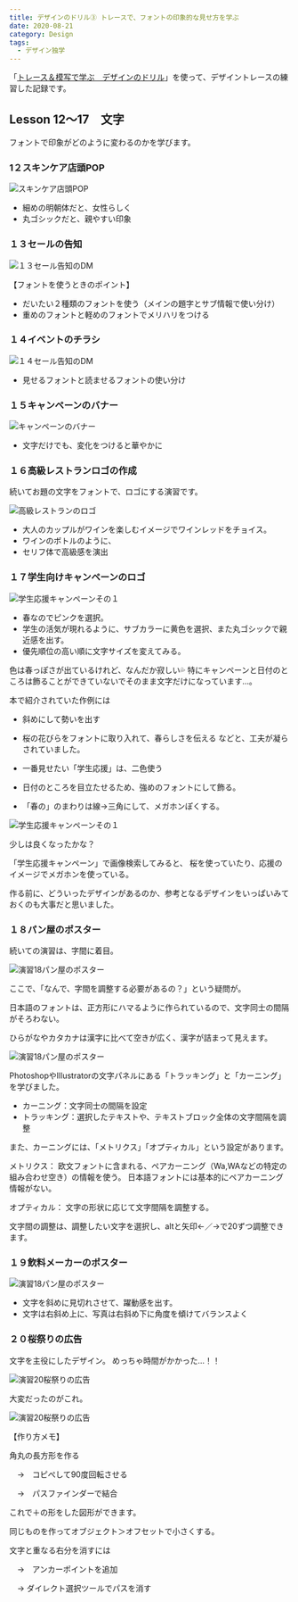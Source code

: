 ```yaml
---
title: デザインのドリル③ トレースで、フォントの印象的な見せ方を学ぶ
date: 2020-08-21
category: Design
tags:
  - デザイン独学
---
```


「<a href="https://amzn.to/34u9ts6" target="_blank" rel="nofollow">トレース＆模写で学ぶ　デザインのドリル</a>」を使って、デザイントレースの練習した記録です。

## Lesson 12〜17　文字

フォントで印象がどのように変わるのかを学びます。


### 1２スキンケア店頭POP

![スキンケア店頭POP](ss-trace-12.jpg)

* 細めの明朝体だと、女性らしく
* 丸ゴシックだと、親やすい印象

### １３セールの告知

![１３セール告知のDM](ss-trace-13.jpg)

【フォントを使うときのポイント】
* だいたい２種類のフォントを使う（メインの題字とサブ情報で使い分け）
* 重めのフォントと軽めのフォントでメリハリをつける

### １４イベントのチラシ

![１４セール告知のDM](ss-trace-14.jpg)

* 見せるフォントと読ませるフォントの使い分け

### １５キャンペーンのバナー

![キャンペーンのバナー](ss-trace-15.jpg)

* 文字だけでも、変化をつけると華やかに

### １６高級レストランロゴの作成

続いてお題の文字をフォントで、ロゴにする演習です。

![高級レストランのロゴ](ss-trace-16.jpg)

* 大人のカップルがワインを楽しむイメージでワインレッドをチョイス。
* ワインのボトルのように、
* セリフ体で高級感を演出

### １７学生向けキャンペーンのロゴ
![学生応援キャンペーンその１](ss-trace-17-1.jpg)

* 春なのでピンクを選択。
* 学生の活気が現れるように、サブカラーに黄色を選択、また丸ゴシックで親近感を出す。
* 優先順位の高い順に文字サイズを変えてみる。

色は春っぽさが出ているけれど、なんだか寂しい💦
特にキャンペーンと日付のところは飾ることができていないでそのまま文字だけになっています…。

本で紹介されていた作例には
* 斜めにして勢いを出す
* 桜の花びらをフォントに取り入れて、春らしさを伝える
などと、工夫が凝らされていました。


* 一番見せたい「学生応援」は、二色使う
* 日付のところを目立たせるため、強めのフォントにして飾る。
* 「春の」のまわりは線→三角にして、メガホンぽくする。

![学生応援キャンペーンその１](ss-trace-17-2.jpg)

少しは良くなったかな？

「学生応援キャンペーン」で画像検索してみると、
桜を使っていたり、応援のイメージでメガホンを使っている。

作る前に、どういったデザインがあるのか、参考となるデザインをいっぱいみておくのも大事だと思いました。

### １８パン屋のポスター

続いての演習は、字間に着目。

![演習18パン屋のポスター](ss-trace-18.jpg)

ここで、「なんで、字間を調整する必要があるの？」という疑問が。

日本語のフォントは、正方形にハマるように作られているので、文字同士の間隔がそろわない。

ひらがなやカタカナは漢字に比べて空きが広く、漢字が詰まって見えます。

![演習18パン屋のポスター](ss-trace-18-2.jpg)

<div class="simple-box">
PhotoshopやIllustratorの文字パネルにある「トラッキング」と「カーニング」を学びました。

* カーニング：文字同士の間隔を設定
* トラッキング：選択したテキストや、テキストブロック全体の文字間隔を調整

また、カーニングには、「メトリクス」「オプティカル」という設定があります。

メトリクス：
欧文フォントに含まれる、ペアカーニング（Wa,WAなどの特定の組み合わせ空き）の情報を使う。
日本語フォントには基本的にペアカーニング情報がない。

オプティカル：
文字の形状に応じて文字間隔を調整する。

文字間の調整は、調整したい文字を選択し、altと矢印←／→で20ずつ調整できます。
</div>

### １９飲料メーカーのポスター

![演習18パン屋のポスター](ss-trace-19.jpg)

* 文字を斜めに見切れさせて、躍動感を出す。
* 文字は右斜め上に、写真は右斜め下に角度を傾けてバランスよく

### ２０桜祭りの広告
文字を主役にしたデザイン。
めっちゃ時間がかかった…！！

![演習20桜祭りの広告](ss-trace-20.jpg)

大変だったのがこれ。

![演習20桜祭りの広告](ss-trace-20-2.jpg)

【作り方メモ】

角丸の長方形を作る

　→　コピぺして90度回転させる

　→　パスファインダーで結合

これで＋の形をした図形ができます。

同じものを作ってオブジェクト＞オフセットで小さくする。

文字と重なる右分を消すには

　→　アンカーポイントを追加

　→ ダイレクト選択ツールでパスを消す
